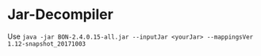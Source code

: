 # Jar-Decompiler
Use `java -jar BON-2.4.0.15-all.jar --inputJar <yourJar> --mappingsVer 1.12-snapshot_20171003`
